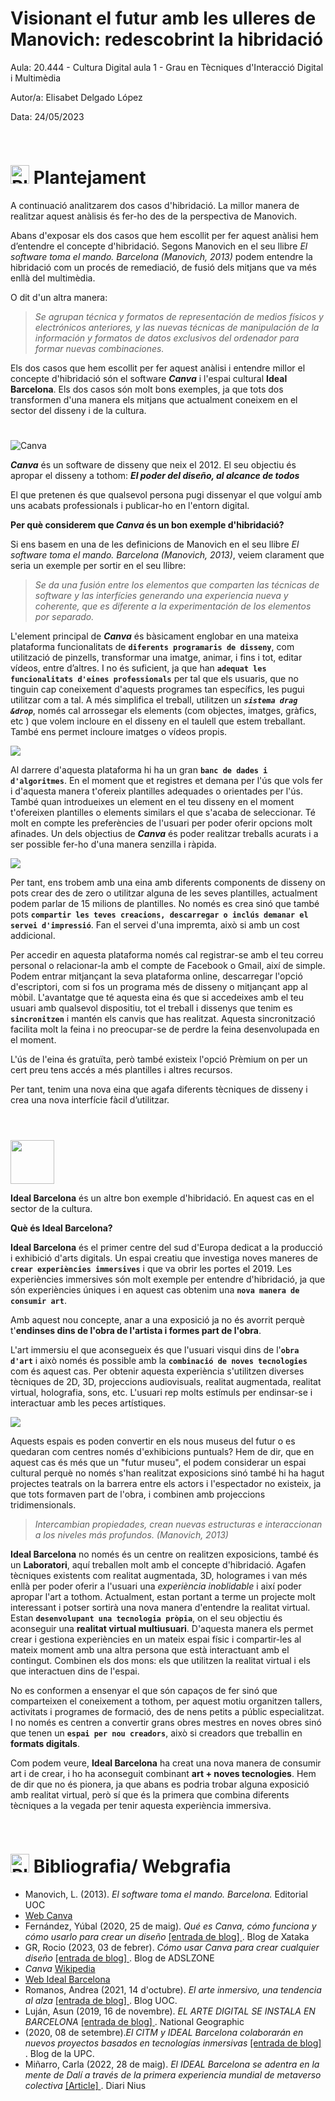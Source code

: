 
# Visionant el futur amb les ulleres de Manovich: redescobrint la hibridació

Aula: 20.444 - Cultura Digital aula 1 - Grau en Tècniques d'Interacció Digital i Multimèdia

Autor/a: Elisabet Delgado López

Data: 24/05/2023

# <img src="/presentacion.png" width="30" height="30" style="padding-top:30px" alt="Plantejament"> Plantejament

A continuació analitzarem dos casos d'hibridació. La millor manera de realitzar aquest anàlisis és fer-ho des de la perspectiva de Manovich.


Abans d'exposar els dos casos que hem escollit per fer aquest anàlisi hem d’entendre el concepte d'hibridació. Segons Manovich en el seu llibre *El software toma el mando. Barcelona (Manovich, 2013)* podem entendre la hibridació com un procés de remediació, de fusió dels mitjans que va més enllà del multimèdia. 

O dit d'un altra manera: 
> *Se agrupan técnica y formatos de representación de medios físicos y electrónicos anteriores, y las nuevas técnicas de manipulación de la información y formatos de datos exclusivos del ordenador para formar nuevas combinaciones.* 


Els dos casos que hem escollit per fer aquest anàlisi i entendre millor el concepte d'hibridació són el software ***Canva*** i l'espai cultural **Ideal Barcelona**. Els dos casos són molt bons exemples, ja que tots dos transformen d'una manera els mitjans que actualment coneixem en el sector del disseny i de la cultura.<br>

#

<img src="/logo-canva.svg" alt="Canva">

***Canva*** és un software de disseny que neix el 2012. El seu objectiu és apropar el disseny a tothom: ***El poder del diseño, al alcance de todos***

El que pretenen és que qualsevol persona pugi dissenyar el que volguí amb uns acabats professionals i publicar-ho en l'entorn digital.

**Per què considerem que *Canva* és un bon exemple d'hibridació?**

Si ens basem en una de les definicions de Manovich en el seu llibre *El software toma el mando. Barcelona (Manovich, 2013)*, veiem clarament que seria un exemple per sortir en el seu llibre:

> *Se da una fusión entre los elementos que comparten las técnicas de software y las interfícies generando una experiencia nueva y coherente, que es diferente a la experimentación de los elementos por separado.*

L'element principal de ***Canva*** és bàsicament englobar en una mateixa plataforma funcionalitats de **`diferents programaris de disseny`**, com utilització de pinzells, transformar una imatge, animar, i fins i tot, editar vídeos, entre d’altres. I no és suficient, ja que han **`adequat les funcionalitats d'eines professionals`** per tal que els usuaris, que no tinguin cap coneixement d'aquests programes tan específics, les pugui utilitzar com a tal. A més simplifica el treball, utilitzen un ***`sistema drag &drop`***, només cal arrossegar els elements (com objectes, imatges, gràfics, etc ) que volem incloure en el disseny en el taulell que estem treballant. També ens permet incloure imatges o vídeos propis.

<img src="/canva.png">

Al darrere d'aquesta plataforma hi ha un gran **`banc de dades i d'algoritmes`**. En el moment que et registres et demana per l'ús que vols fer i d'aquesta manera t'ofereix plantilles adequades o orientades per l'ús. També quan introdueixes un element en el teu disseny en el moment t'ofereixen plantilles o elements similars el que s'acaba de seleccionar. Té molt en compte les preferències de l'usuari per poder oferir opcions molt afinades. Un dels objectius de ***Canva*** és poder realitzar treballs acurats i a ser possible fer-ho d'una manera senzilla i ràpida.

<img src="/canva3.png">

Per tant, ens trobem amb una eina amb diferents components de disseny on pots crear des de zero o utilitzar alguna de les seves plantilles, actualment podem parlar de 15 milions de plantilles. No només es crea sinó que també pots **`compartir les teves creacions, descarregar o inclús demanar el servei d'impressió`**. Fan el servei d'una impremta, això si amb un cost addicional.

Per accedir en aquesta plataforma només cal registrar-se amb el teu correu personal o relacionar-la amb el compte de Facebook o Gmail, així de simple. Podem entrar mitjançant la seva plataforma online, descarregar l'opció d'escriptori, com si fos un programa més de disseny o mitjançant app al mòbil. L'avantatge que té aquesta eina és que si accedeixes amb el teu usuari amb qualsevol dispositiu, tot el treball i dissenys que tenim es **`sincronitzen`** i mantén els canvis que has realitzat. Aquesta sincronització facilita molt la feina i no preocupar-se de perdre la feina desenvolupada en el moment.

L'ús de l'eina és gratuïta, però també existeix l'opció Prèmium on per un cert preu tens accés a més plantilles i altres recursos.

Per tant, tenim una nova eina que agafa diferents tècniques de disseny i crea una nova interfície fàcil d’utilitzar.

#
<br>
<img src="/IdealBarcelona.png" width="70" >

**Ideal Barcelona** és un altre bon exemple d'hibridació. En aquest cas en el sector de la cultura.

**Què és Ideal Barcelona?**

**Ideal Barcelona** és el primer centre del sud d'Europa dedicat a la producció i exhibició d'arts digitals. Un espai creatiu que investiga noves maneres de **`crear experiències immersives`** i que va obrir les portes el 2019. Les experiències immersives són molt exemple per entendre d'hibridació, ja que són experiències úniques i en aquest cas obtenim una **`nova manera de consumir art`**.

Amb aquest nou concepte, anar a una exposició ja no és avorrit perquè t'**endinses dins de l'obra de l'artista i formes part de l'obra**. 

L'art immersiu el que aconsegueix és que l'usuari visqui dins de l'**`obra d'art`** i això només és possible amb la **`combinació de noves tecnologies`** com és aquest cas. Per obtenir aquesta experiència s'utilitzen diverses tècniques de 2D, 3D, projeccions audiovisuals, realitat augmentada, realitat virtual, holografia, sons, etc. L'usuari rep molts estímuls per endinsar-se i interactuar amb les peces artístiques.


[<img src="/ideal.png">](https://idealbarcelona.com/wp-content/uploads/2020/09/IDEAL-Centre-darts-digitals-Digital-Arts-Center.mp4)

Aquests espais es poden convertir en els nous museus del futur o es quedaran com centres només d'exhibicions puntuals? Hem de dir, que en aquest cas és més que un "futur museu", el podem considerar un espai cultural perquè no només s'han realitzat exposicions sinó també hi ha hagut projectes teatrals on la barrera entre els actors i l'espectador no existeix, ja que tots formaven part de l'obra, i combinen amb projeccions tridimensionals.

> *Intercambian propiedades, crean nuevas estructuras e interaccionan a los niveles más profundos. (Manovich, 2013)*

**Ideal Barcelona** no només és un centre on realitzen exposicions, també és un **Laboratori**, aquí treballen molt amb el concepte d'hibridació. Agafen tècniques existents com realitat augmentada, 3D, hologrames i van més enllà per poder oferir a l'usuari una *experiència inoblidable* i així poder apropar l'art a tothom. Actualment, estan portant a terme un projecte molt interessant i potser sortirà una nova manera d'entendre la realitat virtual. Estan **`desenvolupant una tecnologia pròpia`**, on el seu objectiu és aconseguir una **realitat virtual multiusuari**. D'aquesta manera els permet crear i gestiona experiències en un mateix espai físic i compartir-les al mateix moment amb una altra persona que està interactuant amb el contingut. Combinen els dos mons: els que utilitzen la realitat virtual i els que interactuen dins de l'espai.

No es conformen a ensenyar el que són capaços de fer sinó que comparteixen el coneixement a tothom, per aquest motiu organitzen tallers, activitats i programes de formació, des de nens petits a públic especialitzat. I no només es centren a convertir grans obres mestres en noves obres sinó que tenen un **`espai per nou creadors`**, això si creadors que treballin en **formats digitals**.

Com podem veure, **Ideal Barcelona** ha creat una nova manera de consumir art i de crear, i ho ha aconseguit combinant **art + noves tecnologies**. Hem de dir que no és pionera, ja que abans es podria trobar alguna exposició amb realitat virtual, però sí que és la primera que combina diferents tècniques a la vegada per tenir aquesta experiència immersiva.



# <img src="/presentacion.png" width="30" height="30" style="padding-top:30px" alt="Plantejament"> Bibliografia/ Webgrafia
- Manovich, L. (2013). *El software toma el mando. Barcelona.* Editorial UOC
- [Web Canva](https://www.canva.com/es_es/about/)
- Fernández, Yúbal (2020, 25 de maig). *Qué es Canva, cómo funciona y cómo usarlo para crear un diseño* [ [entrada de blog] ](https://www.xataka.com/basics/que-canva-como-funciona-como-usarlo-para-crear-diseno). Blog de Xataka
- GR, Rocio (2023, 03 de febrer). *Cómo usar Canva para crear cualquier diseño* [ [entrada de blog] ](https://www.adslzone.net/reportajes/foto-video/que-es-canva-funcionamiento/). Blog de ADSLZONE
- *Canva* [Wikipedia](https://es.wikipedia.org/wiki/Canva)
- [Web Ideal Barcelona](https://idealbarcelona.com/es/ideal/)
- Romanos, Andrea (2021, 14 d'octubre). *El arte inmersivo, una tendencia al alza* [ [entrada de blog] ](https://www.uoc.edu/portal/es/news/actualitat/2021/274-arte-inmersivo.html). Blog UOC.
- Luján, Asun (2019, 16 de novembre). *EL ARTE DIGITAL SE INSTALA EN BARCELONA* [ [entrada de blog] ](https://viajes.nationalgeographic.com.es/lifestyle/arte-digital-se-instala-barcelona_14840). National Geographic
- (2020, 08 de setembre).*El CITM y IDEAL Barcelona colaborarán en nuevos proyectos basados en tecnologías inmersivas* [ [entrada de blog] ](https://www.citm.upc.edu/blog/el-citm-y-ideal-barcelona-colaboraran-en-nuevos-proyectos-basados-%E2%80%8B%E2%80%8Ben-tecnologias-inmersivas/#). Blog de la UPC.
- Miñarro, Carla (2022, 28 de maig). *El IDEAL Barcelona se adentra en la mente de Dalí a través de la primera experiencia mundial de metaverso colectiva* [ [Article] ](https://www.niusdiario.es/espana/catalunya/20220528/ideal-barcelona-adentra-mente-dali-experiencia-mundial-metaverso-colectiva_18_06548843.html). Diari Nius

